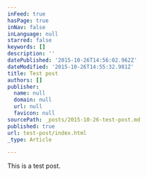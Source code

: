 ```yaml
---
inFeed: true
hasPage: true
inNav: false
inLanguage: null
starred: false
keywords: []
description: ''
datePublished: '2015-10-26T14:56:02.962Z'
dateModified: '2015-10-26T14:55:32.981Z'
title: Test post
authors: []
publisher:
  name: null
  domain: null
  url: null
  favicon: null
sourcePath: _posts/2015-10-26-test-post.md
published: true
url: test-post/index.html
_type: Article

---
```

This is a test post.
